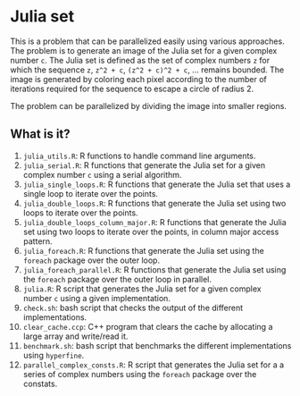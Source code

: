 # Julia set

This is a problem that can be parallelized easily using various approaches. The
problem is to generate an image of the Julia set for a given complex number
`c`. The Julia set is defined as the set of complex numbers `z` for which the
sequence `z`, `z^2 + c`, `(z^2 + c)^2 + c`, ... remains bounded. The image is
generated by coloring each pixel according to the number of iterations required
for the sequence to escape a circle of radius 2.

The problem can be parallelized by dividing the image into smaller regions.


## What is it?

1. `julia_utils.R`: R functions to handle command line arguments.
1. `julia_serial.R`: R functions that generate the Julia set for a given
   complex number `c` using a serial algorithm.
1. `julia_single_loops.R`: R functions that generate the Julia set that uses a
   single loop to iterate over the points.
1. `julia_double_loops.R`: R functions that generate the Julia set using two
   loops to iterate over the points.
1. `julia_double_loops_column_major.R`: R functions that generate the Julia set
   using two loops to iterate over the points, in column major access pattern.
1. `julia_foreach.R`: R functions that generate the Julia set using the `foreach`
   package over the outer loop.
1. `julia_foreach_parallel.R`: R functions that generate the Julia set using the
   `foreach` package over the outer loop in parallel.
1. `julia.R`: R script that generates the Julia set for a given complex number
   `c` using a given implementation.
1. `check.sh`: bash script that checks the output of the different
  implementations.
1. `clear_cache.ccp`: C++ program that clears the cache by allocating a large
   array and write/read it.
1. `benchmark.sh`: bash script that benchmarks the different implementations using
   `hyperfine`.
1. `parallel_complex_consts.R`: R script that generates the Julia set for a
   a series of complex numbers using the `foreach` package over the constats.
